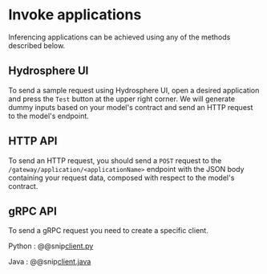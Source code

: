 # Invoke applications

Inferencing applications can be achieved using any of the methods described below.

## Hydrosphere UI 

To send a sample request using Hydrosphere UI, open a desired application and press the `Test` button at the upper right corner. We will generate dummy inputs based on your model's contract and send an HTTP request to the model's endpoint. 

## HTTP API

To send an HTTP request, you should send a `POST` request to the `/gateway/application/<applicationName>` endpoint with the JSON body containing your request data, composed with respect to the model's contract. 

## gRPC API

To send a gRPC request you need to create a specific client. 

Python
:   @@snip[client.py](snippets/python/invoke-applications/grpc.py)

Java
:   @@snip[client.java](snippets/java/invoke-applications/grpc.java)